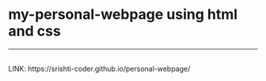 # my-personal-webpage using html and css

---

</br>
LINK: https://srishti-coder.github.io/personal-webpage/
